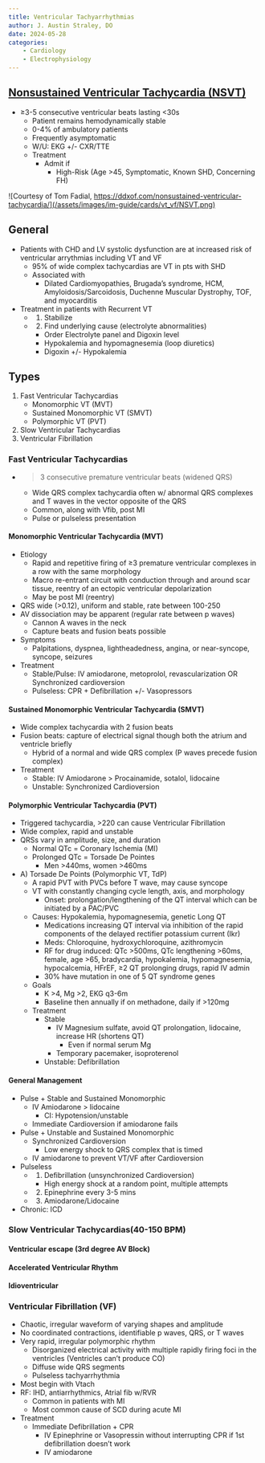 ```yaml
---
title: Ventricular Tachyarrhythmias
author: J. Austin Straley, DO
date: 2024-05-28
categories:
    - Cardiology
    - Electrophysiology
---
```


## [Nonsustained Ventricular Tachycardia (NSVT)][1]

- ≥3-5 consecutive ventricular beats lasting <30s
    - Patient remains hemodynamically stable
    - 0-4% of ambulatory patients
    - Frequently asymptomatic
    - W/U: EKG +/- CXR/TTE
    - Treatment
        - Admit if
            - High-Risk (Age >45, Symptomatic, Known SHD, Concerning FH)

![Courtesy of Tom Fadial, https://ddxof.com/nonsustained-ventricular-tachycardia/](/assets/images/im-guide/cards/vt_vf/NSVT.png)

## General

- Patients with CHD and LV systolic dysfunction are at increased risk of ventricular arrythmias including VT and VF
    - 95% of wide complex tachycardias are VT in pts with SHD
    - Associated with
        - Dilated Cardiomyopathies, Brugada’s syndrome, HCM, Amyloidosis/Sarcoidosis, Duchenne Muscular Dystrophy, TOF, and myocarditis
- Treatment in patients with Recurrent VT
    - 1) Stabilize
    - 2) Find underlying cause (electrolyte abnormalities)
        - Order Electrolyte panel and Digoxin level
        - Hypokalemia and hypomagnesemia (loop diuretics)
        - Digoxin +/- Hypokalemia


## Types

1) Fast Ventricular Tachycardias
    - Monomorphic VT (MVT)
    - Sustained Monomorphic VT (SMVT)
    - Polymorphic VT (PVT)
2) Slow Ventricular Tachycardias
3) Ventricular Fibrillation

### Fast Ventricular Tachycardias

- >3 consecutive premature ventricular beats (widened QRS)
    - Wide QRS complex tachycardia often w/ abnormal QRS complexes and T waves in the vector opposite of the QRS
    - Common, along with Vfib, post MI
    - Pulse or pulseless presentation

#### Monomorphic Ventricular Tachycardia (MVT)

- Etiology
    - Rapid and repetitive firing of ≥3 premature ventricular complexes in a row with the same morphology
    - Macro re-entrant circuit with conduction through and around scar tissue, reentry of an ectopic ventricular depolarization
    - May be post MI (reentry)
- QRS wide (>0.12), uniform and stable, rate between 100-250
- AV dissociation may be apparent (regular rate between p waves)
    - Cannon A waves in the neck
    - Capture beats and fusion beats possible
- Symptoms
    - Palpitations, dyspnea, lightheadedness, angina, or near-syncope, syncope, seizures
- Treatment
    - Stable/Pulse: IV amiodarone, metoprolol, revascularization OR Synchronized cardioversion
    - Pulseless: CPR + Defibrillation +/- Vasopressors

#### Sustained Monomorphic Ventricular Tachycardia (SMVT)

- Wide complex tachycardia with 2 fusion beats
- Fusion beats: capture of electrical signal though both the atrium and ventricle briefly
    - Hybrid of a normal and wide QRS complex (P waves precede fusion complex)
- Treatment
    - Stable: IV Amiodarone > Procainamide, sotalol, lidocaine
    - Unstable: Synchronized Cardioversion

#### Polymorphic Ventricular Tachycardia (PVT)

- Triggered tachycardia, >220 can cause Ventricular Fibrillation
- Wide complex, rapid and unstable
- QRSs vary in amplitude, size, and duration
    - Normal QTc = Coronary Ischemia (MI)
    - Prolonged QTc = Torsade De Pointes
        - Men >440ms, women >460ms
- A) Torsade De Points (Polymorphic VT, TdP)
    - A rapid PVT with PVCs before T wave, may cause syncope
    - VT with constantly changing cycle length, axis, and morphology
        - Onset: prolongation/lengthening of the QT interval which can be initiated by a PAC/PVC
    - Causes: Hypokalemia, hypomagnesemia, genetic Long QT
        - Medications increasing QT interval via inhibition of the rapid components of the delayed rectifier potassium current (Ikr)
        - Meds: Chloroquine, hydroxychloroquine, azithromycin
        - RF for drug induced: QTc >500ms, QTc lengthening >60ms, female, age >65, bradycardia, hypokalemia, hypomagnesemia, hypocalcemia, HFrEF, ≥2 QT prolonging drugs, rapid IV admin
        - 30% have mutation in one of 5 QT syndrome genes
    - Goals
        - K >4, Mg >2, EKG q3-6m
        - Baseline then annually if on methadone, daily if >120mg
    - Treatment
        - Stable
            - IV Magnesium sulfate, avoid QT prolongation, lidocaine, increase HR (shortens QT)
                - Even if normal serum Mg
            - Temporary pacemaker, isoproterenol
        - Unstable: Defibrillation

#### General Management

- Pulse + Stable and Sustained Monomorphic
    - IV Amiodarone > lidocaine
        - CI: Hypotension/unstable
    - Immediate Cardioversion if amiodarone fails
- Pulse + Unstable and Sustained Monomorphic
    - Synchronized Cardioversion
        - Low energy shock to QRS complex that is timed
    - IV amiodarone to prevent VT/VF after Cardioversion
- Pulseless
    - 1) Defibrillation (unsynchronized Cardioversion)
        - High energy shock at a random point, multiple attempts
    - 2) Epinephrine every 3-5 mins
    - 3) Amiodarone/Lidocaine
- Chronic: ICD

### Slow Ventricular Tachycardias(40-150 BPM)

#### Ventricular escape (3rd degree AV Block)

#### Accelerated Ventricular Rhythm

#### Idioventricular

### Ventricular Fibrillation (VF)

- Chaotic, irregular waveform of varying shapes and amplitude
- No coordinated contractions, identifiable p waves, QRS, or T waves
- Very rapid, irregular polymorphic rhythm
    - Disorganized electrical activity with multiple rapidly firing foci in the ventricles (Ventricles can’t produce CO)
    - Diffuse wide QRS segments
    - Pulseless tachyarrhythmia
- Most begin with Vtach
- RF: IHD, antiarrhythmics, Atrial fib w/RVR
    - Common in patients with MI
    - Most common cause of SCD during acute MI
- Treatment
    - Immediate Defibrillation + CPR
        - IV Epinephrine or Vasopressin without interrupting CPR if 1st defibrillation doesn’t work
        - IV amiodarone

[1]: https://www.jacc.org/doi/10.1016/j.jacc.2011.12.063
[2]: https://wikem.org/wiki/File:Nonsustained_Ventricular_Tachycardia.png